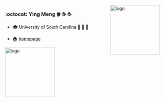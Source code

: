 <img src="https://github-readme-stats.vercel.app/api?username=meng2010&show_icons=true" alt="logo" height="160" align="right" style="margin: 5px; margin-bottom: 20px;" />

### :octocat: Ying Meng :four_leaf_clover: :coffee: :coffee:

- :mortar_board: University of South Carolina :palm_tree: :palm_tree: :palm_tree:

- :house: [homepage](https://meng2010.github.io/)

<img src="https://github-profile-trophy.vercel.app/?username=meng2010&theme=flat&column=7" alt="logo" height="160" align="center" style="margin: auto; margin-bottom: 20px;" />
